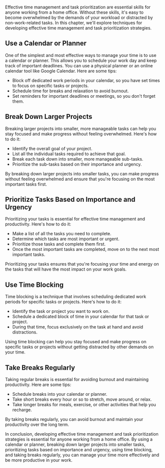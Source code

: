 
Effective time management and task prioritization are essential skills for anyone working from a home office. Without these skills, it's easy to become overwhelmed by the demands of your workload or distracted by non-work-related tasks. In this chapter, we'll explore techniques for developing effective time management and task prioritization strategies.

Use a Calendar or Planner
-------------------------

One of the simplest and most effective ways to manage your time is to use a calendar or planner. This allows you to schedule your work day and keep track of important deadlines. You can use a physical planner or an online calendar tool like Google Calendar. Here are some tips:

* Block off dedicated work periods in your calendar, so you have set times to focus on specific tasks or projects.
* Schedule time for breaks and relaxation to avoid burnout.
* Set reminders for important deadlines or meetings, so you don't forget them.

Break Down Larger Projects
--------------------------

Breaking larger projects into smaller, more manageable tasks can help you stay focused and make progress without feeling overwhelmed. Here's how to do it:

* Identify the overall goal of your project.
* List all the individual tasks required to achieve that goal.
* Break each task down into smaller, more manageable sub-tasks.
* Prioritize the sub-tasks based on their importance and urgency.

By breaking down larger projects into smaller tasks, you can make progress without feeling overwhelmed and ensure that you're focusing on the most important tasks first.

Prioritize Tasks Based on Importance and Urgency
------------------------------------------------

Prioritizing your tasks is essential for effective time management and productivity. Here's how to do it:

* Make a list of all the tasks you need to complete.
* Determine which tasks are most important or urgent.
* Prioritize those tasks and complete them first.
* Once the most important tasks are completed, move on to the next most important tasks.

Prioritizing your tasks ensures that you're focusing your time and energy on the tasks that will have the most impact on your work goals.

Use Time Blocking
-----------------

Time blocking is a technique that involves scheduling dedicated work periods for specific tasks or projects. Here's how to do it:

* Identify the task or project you want to work on.
* Schedule a dedicated block of time in your calendar for that task or project.
* During that time, focus exclusively on the task at hand and avoid distractions.

Using time blocking can help you stay focused and make progress on specific tasks or projects without getting distracted by other demands on your time.

Take Breaks Regularly
---------------------

Taking regular breaks is essential for avoiding burnout and maintaining productivity. Here are some tips:

* Schedule breaks into your calendar or planner.
* Take short breaks every hour or so to stretch, move around, or relax.
* Take longer breaks for meals, exercise, or other activities that help you recharge.

By taking breaks regularly, you can avoid burnout and maintain your productivity over the long term.

In conclusion, developing effective time management and task prioritization strategies is essential for anyone working from a home office. By using a calendar or planner, breaking down larger projects into smaller tasks, prioritizing tasks based on importance and urgency, using time blocking, and taking breaks regularly, you can manage your time more effectively and be more productive in your work.

